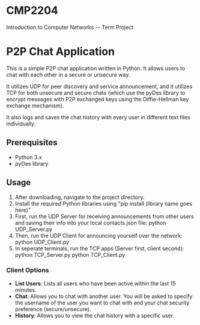 # CMP2204
Introduction to Computer Networks -- Term Project

# P2P Chat Application
This is a simple P2P chat application written in Python. It allows users to chat with each other in a secure or unsecure way. 

It utilizes UDP for peer discovery and service announcement, and it utilizes TCP for both unsecure and secure chats (which use the pyDes library to encrypt messages with P2P exchanged keys using the Diffie-Hellman key exchange mechanism). 

It also logs and saves the chat history with every user in different text files individually.

## Prerequisites
- Python 3.x
- pyDes library

## Usage
1. After downloading, navigate to the project directory.
2. Install the required Python libraries using "pip install (library name goes here)"
3. First, run the UDP Server for receiving announcements from other users and saving their info into your local contacts.json file:
python UDP_Server.py
4. Then, run the UDP Client for announcing yourself over the network:
python UDP_Client.py
5. In seperate terminals, run the TCP apps (Server first, client second):
python TCP_Server.py
python TCP_Client.py

### Client Options
- **List Users**: Lists all users who have been active within the last 15 minutes.
- **Chat**: Allows you to chat with another user. You will be asked to specify the username of the user you want to chat with and your chat security preference (secure/unsecure).
- **History**: Allows you to view the chat history with a specific user.